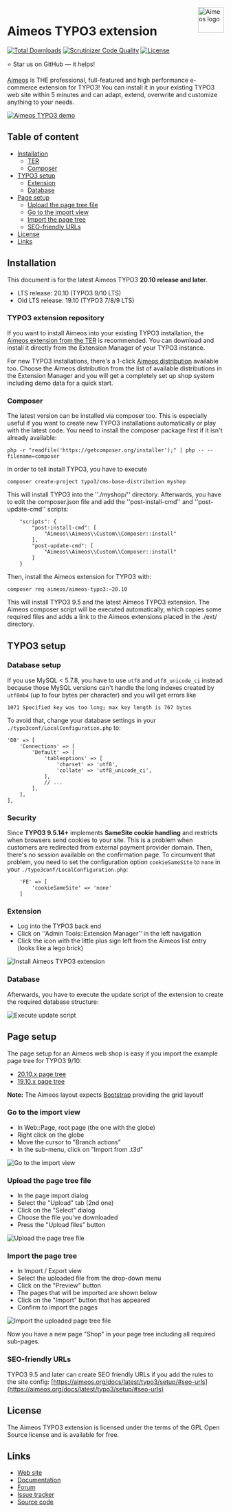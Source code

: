 <a href="https://aimeos.org/">
    <img src="https://aimeos.org/fileadmin/template/icons/logo.png" alt="Aimeos logo" title="Aimeos" align="right" height="60" />
</a>

Aimeos TYPO3 extension
======================
[![Total Downloads](https://poser.pugx.org/aimeos/aimeos-typo3/d/total.svg)](https://packagist.org/packages/aimeos/aimeos-typo3)
[![Scrutinizer Code Quality](https://scrutinizer-ci.com/g/aimeos/aimeos-typo3/badges/quality-score.png?b=master)](https://scrutinizer-ci.com/g/aimeos/aimeos-typo3/?branch=master)
[![License](https://poser.pugx.org/aimeos/aimeos-typo3/license.svg)](https://packagist.org/packages/aimeos/aimeos-typo3)

:star: Star us on GitHub — it helps!

[Aimeos](https://aimeos.org/TYPO3) is THE professional, full-featured and
high performance e-commerce extension for TYPO3!  You can install it in your
existing TYPO3 web site within 5 minutes and can adapt, extend, overwrite
and customize anything to your needs.

[![Aimeos TYPO3 demo](https://aimeos.org/fileadmin/user_upload/typo3-demo.jpg)](http://typo3.demo.aimeos.org/)

## Table of content

- [Installation](#installation)
    - [TER](#typo3-extension-repository)
    - [Composer](#composer)
- [TYPO3 setup](#typo3-setup)
    - [Extension](#extension)
    - [Database](#database)
- [Page setup](#page-setup)
    - [Upload the page tree file](#upload-the-page-tree-file)
    - [Go to the import view](#go-to-the-import-view)
    - [Import the page tree](#import-the-page-tree)
    - [SEO-friendly URLs](#seo-friendly-urls)
- [License](#license)
- [Links](#links)

## Installation

This document is for the latest Aimeos TYPO3 **20.10 release and later**.

- LTS release: 20.10 (TYPO3 9/10 LTS)
- Old LTS release: 19.10 (TYPO3 7/8/9 LTS)

### TYPO3 extension repository

If you want to install Aimeos into your existing TYPO3 installation, the [Aimeos extension from the TER](https://typo3.org/extensions/repository/view/aimeos) is recommended. You can download and install it directly from the Extension Manager of your TYPO3 instance.

For new TYPO3 installations, there's a 1-click [Aimeos distribution](https://typo3.org/extensions/repository/view/aimeos_dist) available too. Choose the Aimeos distribution from the list of available distributions in the Extension Manager and you will get a completely set up shop system including demo data for a quick start.

### Composer

The latest version can be installed via composer too. This is especially useful if you want to create new TYPO3 installations automatically or play with the latest code. You need to install the composer package first if it isn't already available:

`php -r "readfile('https://getcomposer.org/installer');" | php -- --filename=composer`

In order to tell install TYPO3, you have to execute

`composer create-project typo3/cms-base-distribution myshop`

This will install TYPO3 into the ''./myshop/'' directory. Afterwards, you have to edit the composer.json file and add the ''post-install-cmd'' and ''post-update-cmd'' scripts:

```
    "scripts": {
        "post-install-cmd": [
            "Aimeos\\Aimeos\\Custom\\Composer::install"
        ],
        "post-update-cmd": [
            "Aimeos\\Aimeos\\Custom\\Composer::install"
        ]
    }
```

Then, install the Aimeos extension for TYPO3 with:

`composer req aimeos/aimeos-typo3:~20.10`

This will install TYPO3 9.5 and the latest Aimeos TYPO3 extension. The Aimeos composer script will be executed automatically, which copies some required files and adds a link to the Aimeos extensions placed in the ./ext/ directory.

## TYPO3 setup

### Database setup

If you use MySQL < 5.7.8, you have to use `utf8` and `utf8_unicode_ci` instead because those MySQL versions can't handle the long indexes created by `utf8mb4` (up to four bytes per character) and you will get errors like

```
1071 Specified key was too long; max key length is 767 bytes
```

To avoid that, change your database settings in your `./typo3conf/LocalConfiguration.php` to:

```
'DB' => [
    'Connections' => [
        'Default' => [
            'tableoptions' => [
                'charset' => 'utf8',
                'collate' => 'utf8_unicode_ci',
            ],
            // ...
        ],
    ],
],
```

### Security

Since **TYPO3 9.5.14+** implements **SameSite cookie handling** and restricts when browsers send cookies to your site. This is a problem when customers are redirected from external payment provider domain. Then, there's no session available on the confirmation page. To circumvent that problem, you need to set the configuration option `cookieSameSite` to `none` in your `./typo3conf/LocalConfiguration.php`:

```
    'FE' => [
        'cookieSameSite' => 'none'
    ]
```

### Extension

* Log into the TYPO3 back end
* Click on ''Admin Tools::Extension Manager'' in the left navigation
* Click the icon with the little plus sign left from the Aimeos list entry (looks like a lego brick)

![Install Aimeos TYPO3 extension](https://aimeos.org/docs/images/Aimeos-typo3-extmngr-install.png)

### Database

Afterwards, you have to execute the update script of the extension to create the required database structure:

![Execute update script](https://aimeos.org/docs/images/Aimeos-typo3-extmngr-update-7.x.png)

## Page setup

The page setup for an Aimeos web shop is easy if you import the example page tree for TYPO3 9/10:

* [20.10.x page tree](https://aimeos.org/fileadmin/download/Aimeos-pages_20.10.t3d)
* [19.10.x page tree](https://aimeos.org/fileadmin/download/Aimeos-pages_two-columns_18.10__2.t3d)

**Note:** The Aimeos layout expects [Bootstrap](https://getbootstrap.com) providing the grid layout!

### Go to the import view

* In Web::Page, root page (the one with the globe)
* Right click on the globe
* Move the cursor to "Branch actions"
* In the sub-menu, click on "Import from .t3d"

![Go to the import view](https://aimeos.org/docs/images/Aimeos-typo3-pages-menu.png)

### Upload the page tree file

* In the page import dialog
* Select the "Upload" tab (2nd one)
* Click on the "Select" dialog
* Choose the file you've downloaded
* Press the "Upload files" button

![Upload the page tree file](https://aimeos.org/docs/images/Aimeos-typo3-pages-upload.png)

### Import the page tree

* In Import / Export view
* Select the uploaded file from the drop-down menu
* Click on the "Preview" button
* The pages that will be imported are shown below
* Click on the "Import" button that has appeared
* Confirm to import the pages

![Import the uploaded page tree file](https://aimeos.org/docs/images/Aimeos-typo3-pages-import.png)

Now you have a new page "Shop" in your page tree including all required sub-pages.

### SEO-friendly URLs

TYPO3 9.5 and later can create SEO friendly URLs if you add the rules to the site config:
[https://aimeos.org/docs/latest/typo3/setup/#seo-urls](https://aimeos.org/docs/latest/typo3/setup/#seo-urls)

## License

The Aimeos TYPO3 extension is licensed under the terms of the GPL Open Source
license and is available for free.

## Links

* [Web site](https://aimeos.org/integrations/typo3-shop-extension/)
* [Documentation](https://aimeos.org/docs/TYPO3)
* [Forum](https://aimeos.org/help/typo3-extension-f16/)
* [Issue tracker](https://github.com/aimeos/aimeos-typo3/issues)
* [Source code](https://github.com/aimeos/aimeos-typo3)
